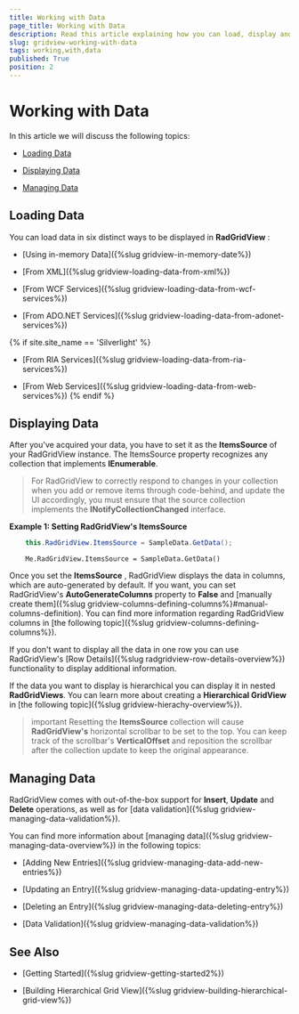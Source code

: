 ```yaml
---
title: Working with Data
page_title: Working with Data
description: Read this article explaining how you can load, display and manage data in RadGridView - Telerik's {{ site.framework_name }} DataGrid.
slug: gridview-working-with-data
tags: working,with,data
published: True
position: 2
---
```


# Working with Data

In this article we will discuss the following topics:

* [Loading Data](#loading-data)

* [Displaying Data](#loading-data)

* [Managing Data](#loading-data)

## Loading Data

You can load data in six distinct ways to be displayed in __RadGridView__ :

* [Using in-memory Data]({%slug gridview-in-memory-date%})

* [From XML]({%slug gridview-loading-data-from-xml%})
 
* [From WCF Services]({%slug gridview-loading-data-from-wcf-services%})

* [From ADO.NET Services]({%slug gridview-loading-data-from-adonet-services%})

{% if site.site_name == 'Silverlight' %}

* [From RIA Services]({%slug gridview-loading-data-from-ria-services%})

* [From Web Services]({%slug gridview-loading-data-from-web-services%})
{% endif %}

## Displaying Data

After you've acquired your data, you have to set it as the __ItemsSource__ of your RadGridView instance. The ItemsSource property recognizes any collection that implements **IEnumerable**.

>For RadGridView to correctly respond to changes in your collection when you add or remove items through code-behind, and update the UI accordingly, you must ensure that the source collection implements the **INotifyCollectionChanged** interface. 

__Example 1: Setting RadGridView's ItemsSource__

```C#
	this.RadGridView.ItemsSource = SampleData.GetData();
```
```VB.NET
	Me.RadGridView.ItemsSource = SampleData.GetData()
```

Once you set the __ItemsSource__ , RadGridView displays the data in columns, which  are auto-generated by default. If you want, you can set RadGridView's **AutoGenerateColumns** property to **False** and [manually create them]({%slug gridview-columns-defining-columns%}#manual-columns-definition). You can find more information regarding RadGridView columns in [the following topic]({%slug gridview-columns-defining-columns%}).

If you don't want to display all the data in one row you can use RadGridView's [Row Details]({%slug radgridview-row-details-overview%}) functionality to display additional information.

If the data you want to display is hierarchical you can display it in nested __RadGridViews__. You can learn more about creating a **Hierarchical GridView** in [the following topic]({%slug gridview-hierachy-overview%}). 

>important Resetting the __ItemsSource__ collection will cause __RadGridView's__ horizontal scrollbar to be set to the top. You can keep track of the scrollbar's **VerticalOffset** and reposition the scrollbar after the collection update to keep the original appearance.

## Managing Data

RadGridView comes with out-of-the-box support for __Insert__, __Update__ and __Delete__ operations, as well as for [data validation]({%slug gridview-managing-data-validation%}).

You can find more information about [managing data]({%slug gridview-managing-data-overview%}) in the following topics:

* [Adding New Entries]({%slug gridview-managing-data-add-new-entries%})

* [Updating an Entry]({%slug gridview-managing-data-updating-entry%})

* [Deleting an Entry]({%slug gridview-managing-data-deleting-entry%})

* [Data Validation]({%slug gridview-managing-data-validation%})

## See Also

 * [Getting Started]({%slug gridview-getting-started2%})

 * [Building Hierarchical Grid View]({%slug gridview-building-hierarchical-grid-view%})
